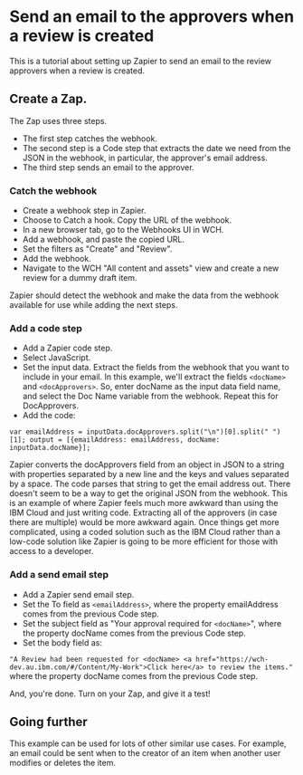 # Send an email to the approvers when a review is created

This is a tutorial about setting up Zapier to send an email to the review approvers when a review is created.

## Create a Zap.

The Zap uses three steps. 
- The first step catches the webhook. 
- The second step is a Code step that extracts the date we need from the  JSON in the webhook, in particular, the approver's email address. 
- The third step sends an email to the approver. 

### Catch the webhook

- Create a webhook step in Zapier. 
- Choose to Catch a hook. Copy the URL of the webhook.
- In a new browser tab, go to the Webhooks UI in WCH. 
- Add a webhook, and paste the copied URL.
- Set the filters as "Create" and "Review". 
- Add the webhook.
- Navigate to the WCH "All content and assets" view and create a new review for a dummy draft item. 

Zapier should detect the webhook and make the data from the webhook available for use while adding the next steps. 

### Add a code step

- Add a Zapier code step.
- Select JavaScript.
- Set the input data. Extract the fields from the webhook that you want to include in your email. In this example, we'll extract the fields `<docName>` and `<docApprovers>`. So, enter docName as the input data field name, and select the Doc Name variable from the webhook. Repeat this for DocApprovers.
- Add the code:

`var emailAddress = inputData.docApprovers.split("\n")[0].split(" ")[1];
output = [{emailAddress: emailAddress, docName: inputData.docName}];`

Zapier converts the docApprovers field from an object in JSON to a string with properties separated by a new line and the keys and values separated by a space. The code parses that string to get the email address out. There doesn't seem to be a way to get the original JSON from the webhook. This is an example of where Zapier feels much more awkward than using the IBM Cloud and just writing code. Extracting all of the approvers (in case there are multiple) would be more awkward again. Once things get more complicated, using a coded solution such as the IBM Cloud rather than a low-code solution like Zapier is going to be more efficient for those with access to a developer.

### Add a send email step

- Add a Zapier send email step.
- Set the To field as `<emailAddress>`, where the property emailAddress comes from the previous Code step. 
- Set the subject field as "Your approval required for `<docName>`", where the property docName comes from the previous Code step. 
- Set the body field as:

`"A Review had been requested for <docName>
<a href="https://wch-dev.au.ibm.com/#/Content/My-Work">Click here</a> to review the items."` 
where the property docName comes from the previous Code step. 

And, you're done. Turn on your Zap, and give it a test!

## Going further

This example can be used for lots of other similar use cases. For example, an email could be sent when to the creator of an item when another user modifies or deletes the item. 
